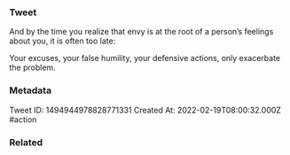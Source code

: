 ### Tweet
And by the time you realize that envy is at the root of a person’s feelings about you, it is often too late:

Your excuses, your false humility, your defensive actions, only exacerbate the problem.

### Metadata
Tweet ID: 1494944978828771331
Created At: 2022-02-19T08:00:32.000Z
#action

### Related

